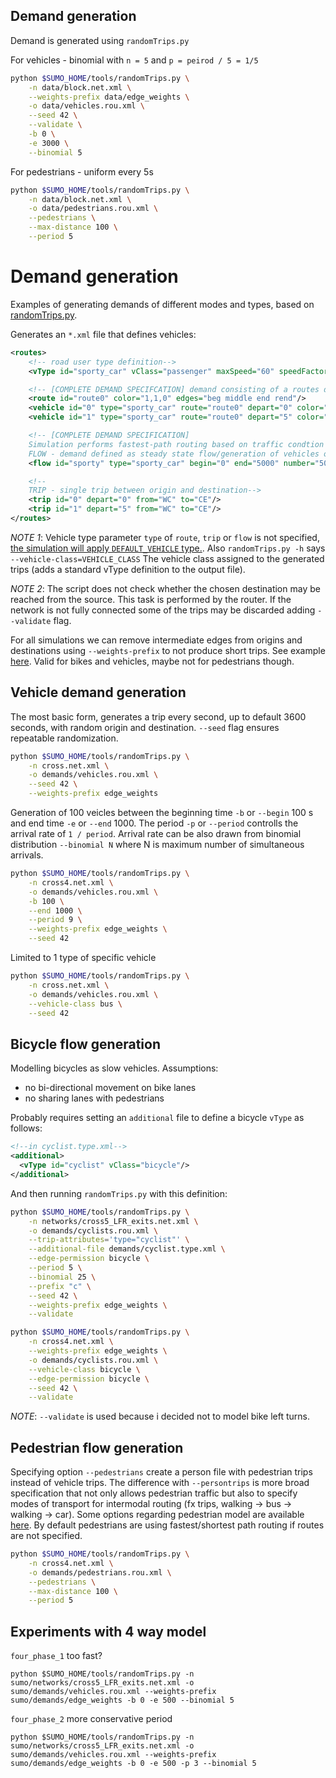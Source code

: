 ## Demand generation

Demand is generated using `randomTrips.py`

For vehicles - binomial with `n = 5` and `p = peirod / 5 = 1/5`

```sh
python $SUMO_HOME/tools/randomTrips.py \
    -n data/block.net.xml \
    --weights-prefix data/edge_weights \
    -o data/vehicles.rou.xml \
    --seed 42 \
    --validate \
    -b 0 \
    -e 3000 \
    --binomial 5
```

For pedestrians - uniform every 5s
```sh
python $SUMO_HOME/tools/randomTrips.py \
    -n data/block.net.xml \
    -o data/pedestrians.rou.xml \
    --pedestrians \
    --max-distance 100 \
    --period 5 
```

# Demand generation

Examples of generating demands of different modes and types, based on [randomTrips.py](https://sumo.dlr.de/docs/Tools/Trip.html).


Generates an `*.xml` file that defines vehicles:

```xml
<routes>
    <!-- road user type definition-->
    <vType id="sporty_car" vClass="passenger" maxSpeed="60" speedFactor="1.3" speedDev="0.1" sigma="0.1" />

    <!-- [COMPLETE DEMAND SPECIFCATION] demand consisting of a routes definitons [sequence of edges] and one or more vehicles of a given type following a route-->
    <route id="route0" color="1,1,0" edges="beg middle end rend"/>
    <vehicle id="0" type="sporty_car" route="route0" depart="0" color="1,0,0"/>
    <vehicle id="1" type="sporty_car" route="route0" depart="5" color="1,0,0"/>

    <!-- [COMPLETE DEMAND SPECIFICATION]
    Simulation performs fastest-path routing based on traffic condtion at departure time 
    FLOW - demand defined as steady state flow/generation of vehicles of a given type between origin and desintaion edges-->
    <flow id="sporty" type="sporty_car" begin="0" end="5000" number="500" from="WC" to="CE" departPos="base" departLane="best" />

    <!--
    TRIP - single trip between origin and destination-->
    <trip id="0" depart="0" from="WC" to="CE"/>
    <trip id="1" depart="5" from="WC" to="CE"/>
</routes>
```

_NOTE 1_: Vehicle type parameter `type` of `route`, `trip` or `flow` is not specified, [the simulation will apply `DEFAULT_VEHICLE` type.](https://sumo.dlr.de/docs/Definition_of_Vehicles%2C_Vehicle_Types%2C_and_Routes.html#default_vehicle_type).  Also `randomTrips.py -h` says  `--vehicle-class=VEHICLE_CLASS`
                        The vehicle class assigned to the generated trips
                        (adds a standard vType definition to the output file).

_NOTE 2_: The script does not check whether the chosen destination may be reached from the source. This task is performed by the router. If the network is not fully connected some of the trips may be discarded adding `--validate` flag. 

For all simulations we can remove intermediate edges from origins and destinations using `--weights-prefix` to not produce short trips. See example [here](https://sumo.dlr.de/docs/Tools/Trip.html#usage_example). Valid for bikes and vehicles, maybe not for pedestrians though.

## Vehicle demand generation

The most basic form, generates a trip every second, up to default 3600 seconds, with random origin and destination. `--seed` flag ensures repeatable randomization.

```sh
python $SUMO_HOME/tools/randomTrips.py \
    -n cross.net.xml \
    -o demands/vehicles.rou.xml \
    --seed 42 \
    --weights-prefix edge_weights
```

Generation of 100 veicles between the beginning time `-b` or `--begin` 100 s and end time `-e` or `--end` 1000. The period `-p` or `--period` controlls the arrival rate of `1 / period`. Arrival rate can be also drawn from binomial distribution `--binomial N` where N is maximum number of simultaneous arrivals.

```sh
python $SUMO_HOME/tools/randomTrips.py \
    -n cross4.net.xml \
    -o demands/vehicles.rou.xml \
    -b 100 \
    --end 1000 \
    --period 9 \
    --weights-prefix edge_weights \
    --seed 42
```


Limited to 1 type of specific vehicle

```sh
python $SUMO_HOME/tools/randomTrips.py \
    -n cross.net.xml \
    -o demands/vehicles.rou.xml \
    --vehicle-class bus \
    --seed 42
```

## Bicycle flow generation

Modelling bicycles as slow vehicles. Assumptions:

- no bi-directional movement on bike lanes
- no sharing lanes with pedestrians

Probably requires setting an `additional` file to define a bicycle `vType` as follows:

```xml
<!--in cyclist.type.xml-->
<additional>
  <vType id="cyclist" vClass="bicycle"/>
</additional>
```

And then running `randomTrips.py` with this definition:

```sh
python $SUMO_HOME/tools/randomTrips.py \
    -n networks/cross5_LFR_exits.net.xml \
    -o demands/cyclists.rou.xml \
    --trip-attributes='type="cyclist"' \
    --additional-file demands/cyclist.type.xml \
    --edge-permission bicycle \
    --period 5 \
    --binomial 25 \
    --prefix "c" \
    --seed 42 \
    --weights-prefix edge_weights \
    --validate
```

```sh
python $SUMO_HOME/tools/randomTrips.py \
    -n cross4.net.xml \
    --weights-prefix edge_weights \
    -o demands/cyclists.rou.xml \
    --vehicle-class bicycle \
    --edge-permission bicycle \
    --seed 42 \
    --validate
```

_NOTE_: `--validate` is used because i decided not to model bike left turns.

## Pedestrian flow generation

 Specifying option `--pedestrians` create a person file with pedestrian trips instead of vehicle trips. The difference with `--persontrips` is more broad specification that not only allows pedestrian traffic but also to specify modes of transport for intermodal routing (fx trips, walking -> bus -> walking -> car). Some options regarding pedestrian model are available [here](https://sumo.dlr.de/docs/Simulation/Pedestrians.html#pedestrian_models). By default pedestrians are using fastest/shortest path routing if routes are not specified.

```sh
python $SUMO_HOME/tools/randomTrips.py \
    -n cross4.net.xml \
    -o demands/pedestrians.rou.xml \
    --pedestrians \
    --max-distance 100 \
    --period 5
```

## Experiments with 4 way model
`four_phase_1` too fast?
```
python $SUMO_HOME/tools/randomTrips.py -n sumo/networks/cross5_LFR_exits.net.xml -o sumo/demands/vehicles.rou.xml --weights-prefix sumo/demands/edge_weights -b 0 -e 500 --binomial 5
```

`four_phase_2` more conservative period
```
python $SUMO_HOME/tools/randomTrips.py -n sumo/networks/cross5_LFR_exits.net.xml -o sumo/demands/vehicles.rou.xml --weights-prefix sumo/demands/edge_weights -b 0 -e 500 -p 3 --binomial 5
```